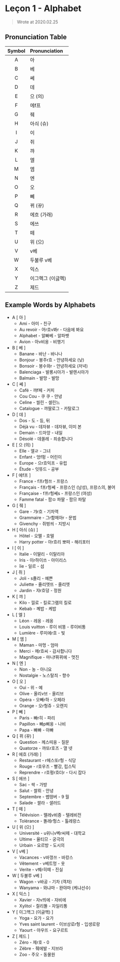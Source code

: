 
# Leçon 1 - Alphabet

> Wrote at 2020.02.25

## Pronunciation Table

| Symbol | Pronunciation |
|:------:|:--------------|
|   A    | 아            |
|   B    | 베            |
|   C    | 쎄            |
|   D    | 데            |
|   E    | 으 (의)        |
|   F    | 에f프          |
|   G    | 줴            |
|   H    | 아싀 (슈)      |
|   I    | 이            |
|   J    | 쥐            |
|   K    | 꺄            |
|   L    | 엘            |
|   M    | 엠            |
|   N    | 엔            |
|   O    | 오            |
|   P    | 뻬            |
|   Q    | 뀌 (뀨)        |
|   R    | 에흐 (가래)     |
|   S    | 에쓰           |
|   T    | 떼            |
|   U    | 위 (으)        |
|   V    | v베           |
|   W    | 두불루 v베      |
|   X    | 익스           |
|   Y    | 이그헥그 (이긇헥) |
|   Z    | 제드           |

## Example Words by Alphabets

- A \[ 아 \]
  - Ami - 아미 - 친구
  - Au revoir - 어r흐v봐r - 다음에 봐요
  - Alphabet - 알빠베 - 알파벳
  - Avion - 아v비옹 - 비행기
- B \[ 베 \]
  - Banane - 바난 - 바나나
  - Bonjour - 봉주r흐 - 안녕하세요 (낮)
  - Bonsoir - 봉수와r - 안녕하세요 (저녁)
  - Balenciaga - 발롱시아가 - 발렌시아가
  - Balmain - 발망 - 발망
- C \[ 쎄 \]
  - Café - 꺄f페 - 커피
  - Cou Cou - 쿠 쿠 - 안녕
  - Celine - 씰린 - 셀린느
  - Catalogue - 꺄딸로그 - 카탈로그
- D \[ 데 \]
  - Dos - 도 - 등, 뒤
  - Déjà vu - 데자뷰 - 데자뷰, 이미 본
  - Demain - 드마앙 - 내일
  - Désolé - 데쏠레 - 죄송합니다
- E \[ 으 (의) \]
  - Elle - 엘ㄹ - 그녀
  - Enfant - 엉f펑 - 어린이
  - Europe - 으r흐익프 - 유럽
  - Étude - 잇뜌드 - 공부
- F \[ 에f프 \]
  - France - f프r헝쓰 - 프랑스
  - Français - f프r헝쎄 - 프랑스인 (남성), 프랑스의, 불어
  - Française - f프r헝쎄s - 프랑스인 (여성)
  - Famme fatal - 팜ㅁ 파딸 - 팜므 파탈
- G \[ 줴 \]
  - Gare - 갸r흐 - 기차역
  - Grammaire - 그r함메아r - 문법
  - Givenchy - 쥐벙씌 - 지방시
- H \[ 아싀 (슈) \]
  - Hôtel - 오뗄 - 호텔
  - Harry potter - 아r흐리 뽀떠 - 해리포터
- I \[ 이 \]
  - Italie - 이딸리 - 이탈리아
  - Iris - 이r하이쓰 - 아이리스
  - îie - 일르 - 섬
- J \[ 쥐 \]
  - Joli - s죨리 - 예쁜
  - Juliette - 쥴리엣뜨 - 줄리엣
  - Jardin - 쟈r흐덩 - 정원
- K \[ 꺄 \]
  - Kilo - 낄로 - 킬로그램의 킬로
  - Kebab - 꼐밥 - 케밥
- L \[ 엘 \]
  - Léon - 레옹 - 레옹
  - Louis vuitton - 루이 비똥 - 루이비통
  - Lumière - 루미에r흐 - 빛
- M \[ 엠 \]
  - Maman - 마멍 - 엄마
  - Merci - 메r흐씨 - 감사합니다
  - Magnifique - 마니f퓌뀌에 - 멋진
- N \[ 엔 \]
  - Non - 농 - 아니요
  - Nostalgie - 노스탈즤 - 향수
- O \[ 오 \]
  - Oui - 위 - 예
  - Olive - 올리v브 - 올리브
  - Opéra - 오뻬r하 - 오페라
  - Orange - 오r헝쥬 - 오렌지
- P \[ 뻬 \]
  - Paris - 빠r히 - 파리
  - Papillon - 빠p삐옹 - 나비
  - Papa - 빠빠 - 아빠
- Q \[ 뀌 (뀨) \]
  - Question - 께스띠옹 - 질문
  - Quatorze - 꺄또r호즈 - 열 넷
- R \[ 에흐 (가래) \]
  - Restaurant - r헤스또r헝 - 식당
  - Rouge - r호우즈 - 빨강, 립스틱
  - Reprendre - r흐펑r흐더r - 다시 잡다
- S \[ 에쓰 \]
  - Sac - 싹 - 가방
  - Salut - 쌀뤼 - 안녕
  - Septembre - 쎕떵버 - 9 월
  - Salade - 쌀라 - 샐러드
- T \[ 떼 \]
  - Télévision - 뗄레v비죵 - 텔레비전
  - Tolérance - 똘레r헝스 - 톨레랑스
- U \[ 위 (으) \]
  - Université - u위니v벡r씨떼 - 대학교
  - Ultime - 율티므 - 궁극의
  - Urbain - 요르방 - 도시의
- V \[ v베 \]
  - Vacances - v바껑쓰 - 바캉스
  - Vêtement - v베트멍 - 옷
  - Verite - v붸r히떼 - 진실
- W \[ 두불루 v베 \]
  - Wagon - v바공 - 기차 (객차)
  - Wanyama - 와냐마 - 완야마 (케냐선수)
- X \[ 익스 \]
  - Xavier - 자v븨에 - 자비에
  - Xylitol - 즬리똘 - 자일리통
- Y \[ 이그헥그 (이긇헥) \]
  - Yoga - 요가 - 요가
  - Yves saint laurent - 이브상로r헝 - 입생로랑
  - Yaourt - 야우뜨 - 요구르트
- Z \[ 제드 \]
  - Zéro - 제r호 - 0
  - Zèbre - 줴에발 - 지브라
  - Zoo - 주오 - 동물원
